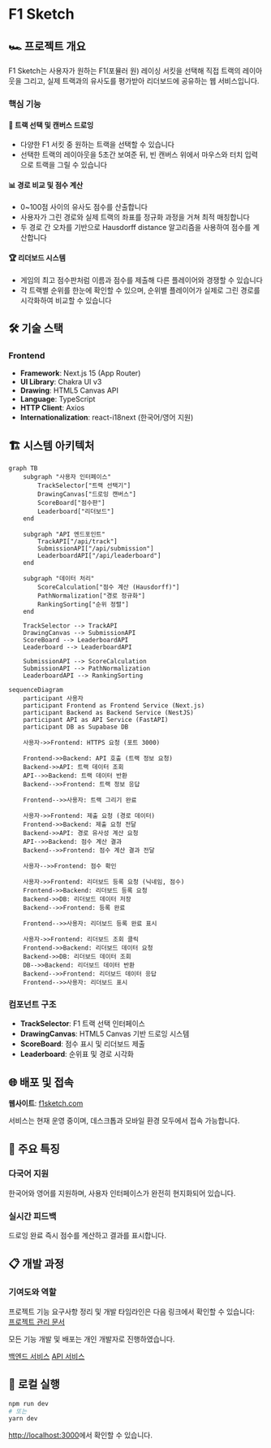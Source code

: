 # F1 Sketch

## 🏎️ 프로젝트 개요

F1 Sketch는 사용자가 원하는 F1(포뮬러 원) 레이싱 서킷을 선택해 직접 트랙의 레이아웃을 그리고, 실제 트랙과의 유사도를 평가받아 리더보드에 공유하는 웹 서비스입니다.

### 핵심 기능

#### 🎯 트랙 선택 및 캔버스 드로잉

- 다양한 F1 서킷 중 원하는 트랙을 선택할 수 있습니다
- 선택한 트랙의 레이아웃을 5초간 보여준 뒤, 빈 캔버스 위에서 마우스와 터치 입력으로 트랙을 그릴 수 있습니다

#### 📊 경로 비교 및 점수 계산

- 0~100점 사이의 유사도 점수를 산출합니다
- 사용자가 그린 경로와 실제 트랙의 좌표를 정규화 과정을 거쳐 최적 매칭합니다
- 두 경로 간 오차를 기반으로 Hausdorff distance 알고리즘을 사용하여 점수를 계산합니다

#### 🏆 리더보드 시스템

- 게임의 최고 점수판처럼 이름과 점수를 제출해 다른 플레이어와 경쟁할 수 있습니다
- 각 트랙별 순위를 한눈에 확인할 수 있으며, 순위별 플레이어가 실제로 그린 경로를 시각화하여 비교할 수 있습니다

## 🛠️ 기술 스택

### Frontend

- **Framework**: Next.js 15 (App Router)
- **UI Library**: Chakra UI v3
- **Drawing**: HTML5 Canvas API
- **Language**: TypeScript
- **HTTP Client**: Axios
- **Internationalization**: react-i18next (한국어/영어 지원)

## 🏗️ 시스템 아키텍처

```mermaid
graph TB
    subgraph "사용자 인터페이스"
        TrackSelector["트랙 선택기"]
        DrawingCanvas["드로잉 캔버스"]
        ScoreBoard["점수판"]
        Leaderboard["리더보드"]
    end

    subgraph "API 엔드포인트"
        TrackAPI["/api/track"]
        SubmissionAPI["/api/submission"]
        LeaderboardAPI["/api/leaderboard"]
    end

    subgraph "데이터 처리"
        ScoreCalculation["점수 계산 (Hausdorff)"]
        PathNormalization["경로 정규화"]
        RankingSorting["순위 정렬"]
    end

    TrackSelector --> TrackAPI
    DrawingCanvas --> SubmissionAPI
    ScoreBoard --> LeaderboardAPI
    Leaderboard --> LeaderboardAPI

    SubmissionAPI --> ScoreCalculation
    SubmissionAPI --> PathNormalization
    LeaderboardAPI --> RankingSorting
```

```mermaid
sequenceDiagram
    participant 사용자
    participant Frontend as Frontend Service (Next.js)
    participant Backend as Backend Service (NestJS)
    participant API as API Service (FastAPI)
    participant DB as Supabase DB

    사용자->>Frontend: HTTPS 요청 (포트 3000)

    Frontend->>Backend: API 호출 (트랙 정보 요청)
    Backend->>API: 트랙 데이터 조회
    API-->>Backend: 트랙 데이터 반환
    Backend-->>Frontend: 트랙 정보 응답

    Frontend-->>사용자: 트랙 그리기 완료

    사용자->>Frontend: 제출 요청 (경로 데이터)
    Frontend->>Backend: 제출 요청 전달
    Backend->>API: 경로 유사성 계산 요청
    API-->>Backend: 점수 계산 결과
    Backend-->>Frontend: 점수 계산 결과 전달

    사용자-->>Frontend: 점수 확인

    사용자->>Frontend: 리더보드 등록 요청 (닉네임, 점수)
    Frontend->>Backend: 리더보드 등록 요청
    Backend->>DB: 리더보드 데이터 저장
    Backend-->>Frontend: 등록 완료

    Frontend-->>사용자: 리더보드 등록 완료 표시

    사용자->>Frontend: 리더보드 조회 클릭
    Frontend->>Backend: 리더보드 데이터 요청
    Backend->>DB: 리더보드 데이터 조회
    DB-->>Backend: 리더보드 데이터 반환
    Backend-->>Frontend: 리더보드 데이터 응답
    Frontend-->>사용자: 리더보드 표시

```

### 컴포넌트 구조

- **TrackSelector**: F1 트랙 선택 인터페이스
- **DrawingCanvas**: HTML5 Canvas 기반 드로잉 시스템
- **ScoreBoard**: 점수 표시 및 리더보드 제출
- **Leaderboard**: 순위표 및 경로 시각화

## 🌐 배포 및 접속

**웹사이트**: [f1sketch.com](https://f1sketch.com)

서비스는 현재 운영 중이며, 데스크톱과 모바일 환경 모두에서 접속 가능합니다.

## 🎨 주요 특징

### 다국어 지원

한국어와 영어를 지원하며, 사용자 인터페이스가 완전히 현지화되어 있습니다.

### 실시간 피드백

드로잉 완료 즉시 점수를 계산하고 결과를 표시합니다.

## 📋 개발 과정

### 기여도와 역할

프로젝트 기능 요구사항 정리 및 개발 타임라인은 다음 링크에서 확인할 수 있습니다:  
[프로젝트 관리 문서](https://guttural-stinger-5d4.notion.site/20caa997cf3680e18596f24354937e05?source=copy_link)

모든 기능 개발 및 배포는 개인 개발자로 진행하였습니다.

[백엔드 서비스](https://github.com/goosull/f1sketch_backend)
[API 서비스](https://github.com/goosull/f1sketch_api)

## 🚀 로컬 실행

```bash
npm run dev
# 또는
yarn dev
```

[http://localhost:3000](http://localhost:3000)에서 확인할 수 있습니다.
